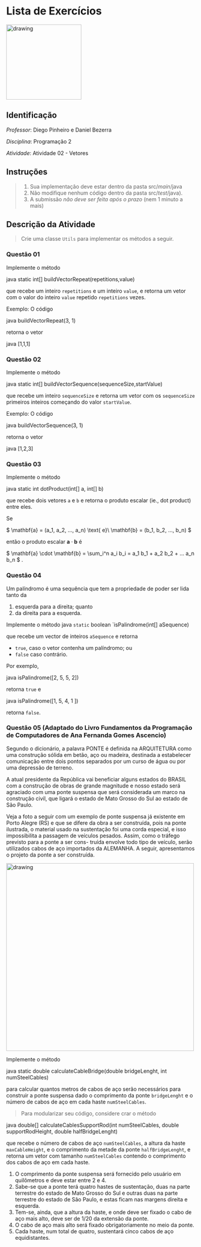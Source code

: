 # Lista de Exercícios
<img src="assets/images/Unicap_Icam_Tech-01.png" alt="drawing" width="200"/>

## Identificação
*Professor*: Diego Pinheiro e Daniel Bezerra

*Disciplina*: Programação 2

*Atividade*: Atividade 02 - Vetores

## Instruções 
> 1. Sua implementação deve estar dentro da pasta src/*main*/java 
> 2. Não modifique nenhum código dentro da pasta src/*test*/java).
> 3. A submissão *não deve ser feita após o prazo* (nem 1 minuto a mais)

## Descrição da Atividade

> Crie uma classe `Utils` para implementar os métodos a seguir. 

### Questão 01

Implemente o método 

java
static int[] buildVectorRepeat(repetitions,value)

que recebe um inteiro `repetitions` e um inteiro `value`, e retorna um vetor com o valor do inteiro `value` repetido `repetitions` vezes. 

Exemplo: O código

java
buildVectorRepeat(3, 1) 


retorna o vetor

java
[1,1,1]


### Questão 02
Implemente o método 

java
static int[] buildVectorSequence(sequenceSize,startValue)

que recebe um inteiro `sequenceSize` e retorna um vetor com os `sequenceSize` primeiros inteiros começando do valor `startValue`. 

Exemplo: O código 

java
buildVectorSequence(3, 1)

retorna o vetor 

java
 [1,2,3]
 
   

### Questão 03
Implemente o método 

java
static int dotProduct(int[] a, int[] b)

que recebe dois vetores `a` e `b` e retorna o produto escalar (ie., dot product) entre eles. 

Se

$
\mathbf{a} = (a_1, a_2, ..., a_n) \text{ e}\\
\mathbf{b} = (b_1, b_2, ..., b_n) 
$ 

então o produto escalar $\mathbf{a} \cdot \mathbf{b}$ é 

$
\mathbf{a} \cdot \mathbf{b} = \sum_i^n a_i b_i = a_1 b_1 + a_2 b_2 + ... a_n b_n
$ .

### Questão 04
Um palíndromo é uma sequência que tem a propriedade de poder ser lida tanto da 
1. esquerda para a direita; quanto 
2. da direita para a esquerda. 

Implemente o método 
java 
`static` boolean `isPalindrome(int[] aSequence)

que recebe um vector de inteiros `aSequence` e retorna

- `true`, caso o vetor contenha um palíndromo; ou
- `false` caso contrário. 

Por exemplo, 

java
isPalindrome([2, 5, 5, 2])

retorna `true` e 

 java
isPalindrome([1, 5, 4, 1 ])

retorna `false`. 

### Questão 05 (Adaptado do Livro Fundamentos da Programação de Computadores de Ana Fernanda Gomes Ascencio)

Segundo o dicionário, a palavra PONTE é definida na ARQUITETURA como uma construção sólida em betão, aço ou madeira, destinada a estabelecer comunicação entre dois pontos separados por um curso de água ou por uma depressão de terreno. 

A atual presidente da República vai beneficiar alguns estados do BRASIL com a construção de obras de grande magnitude e nosso estado será agraciado com uma ponte suspensa que será considerada um marco na construção civil, que ligará o estado de Mato Grosso do Sul ao estado de São Paulo. 

Veja a foto a seguir com um exemplo de ponte suspensa já existente em Porto Alegre (RS) e que se difere da obra a ser construída, pois na ponte ilustrada, o material usado na sustentação foi uma corda especial, e isso impossibilita a passagem de veículos pesados. Assim, como o tráfego previsto para a ponte a ser cons- truída envolve todo tipo de veículo, serão utilizados cabos de aço importados da ALEMANHA. A seguir, apresentamos o projeto da ponte a ser construída. 

<img src="assets/images/ponte.png" alt="drawing" width="500"/>

Implemente o método 

java 
static double calculateCableBridge(double bridgeLenght, int numSteelCables)

 para calcular quantos metros de cabos de aço serão necessários para construir a ponte suspensa dado o comprimento da ponte `bridgeLenght` e o número de cabos de aço em cada haste `numSteelCables`. 
 
 > Para modularizar seu código, considere crar o método
 
java 
double[] calculateCablesSupportRod(int numSteelCables, double supportRodHeight, double halfBridgeLenght)
 
que recebe o número de cabos de aço `numSteelCables`, a altura da haste `maxCableHeight`, e o comprimento da metade da ponte `halfBridgeLenght`, e retorna um vetor com tamanho `numSteelCables` contendo o comprimento dos cabos de aço em cada haste. 

1. O comprimento da ponte suspensa será fornecido pelo usuário em quilômetros e deve estar entre 2 e 4. 
2. Sabe-se que a ponte terá quatro hastes de sustentação, duas na parte terrestre do estado de Mato Grosso do Sul e outras duas na parte terrestre do estado de São Paulo, e estas ficam nas margens direita e esquerda. 
3. Tem-se, ainda, que a altura da haste, e onde deve ser fixado o cabo de aço mais alto, deve ser de 1/20 da extensão da ponte. 
4. O cabo de aço mais alto será fixado obrigatoriamente no meio da ponte.
5. Cada haste, num total de quatro, sustentará cinco cabos de aço equidistantes.